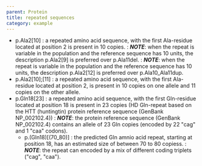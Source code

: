 ```yaml
---
parent: Protein
title: repeated sequences
category: example
---
```


*	p.Ala2[10]
	: a repeated amino acid sequence, with the first Ala-residue located at position 2 is present in 10 copies.
	: _**NOTE**_: when the repeat is variable in the population and the reference sequence has 10 units, the description p.Ala2[9] is preferred over p.Ala11del.
	: _**NOTE**_: when the repeat is variable in the population and the reference sequence has 10 units, the description p.Ala2[12] is preferred over p.Ala10\_Ala11dup.
*	p.Ala2[10];[11]
	: a repeated amino acid sequence, with the first Ala-residue located at position 2, is present in 10 copies on one allele and 11 copies on the other allele.
*	p.Gln18[23]
	: a repeated amino acid sequence, with the first Gln-residue located at position 18 is present in 23 copies (HD Gln-repeat based on the HTT (huntingtin) protein reference sequence (GenBank NP\_002102.4))
	: _**NOTE**_: the protein reference sequence (GenBank NP\_002102.4) contains an allele of 23 Gln copies (encoded by 22 "cag" and 1 "caa" codons).
	*	p.(Gln18)[(70\_80)]
		: the predicted Gln amnio acid repeat, starting at position 18, has an estimated size of between 70 to 80 copiess.
		: _**NOTE**_: the repeat can encoded by a mix of different coding triplets ("cag", "caa").
